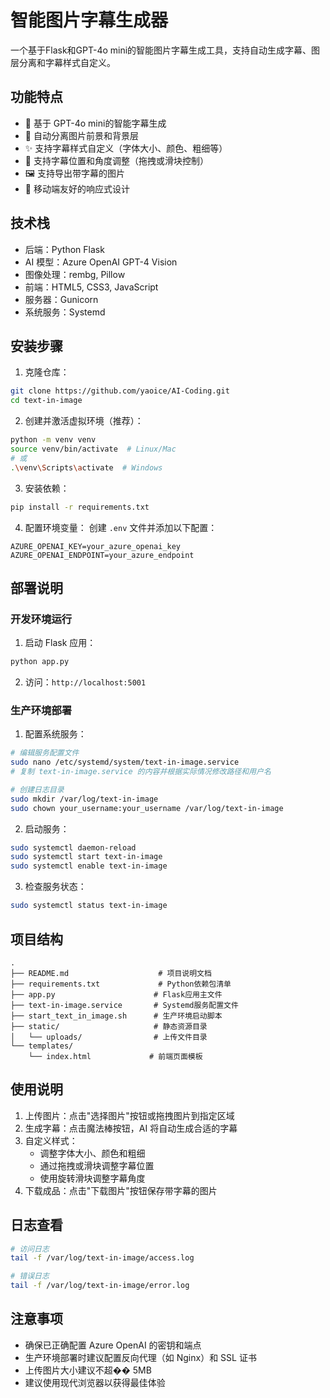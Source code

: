 # 智能图片字幕生成器

一个基于Flask和GPT-4o mini的智能图片字幕生成工具，支持自动生成字幕、图层分离和字幕样式自定义。

## 功能特点

- 🤖 基于 GPT-4o mini的智能字幕生成
- 🎨 自动分离图片前景和背景层
- ✨ 支持字幕样式自定义（字体大小、颜色、粗细等）
- 📐 支持字幕位置和角度调整（拖拽或滑块控制）
- 🖼️ 支持导出带字幕的图片
- 📱 移动端友好的响应式设计

## 技术栈

- 后端：Python Flask
- AI 模型：Azure OpenAI GPT-4 Vision
- 图像处理：rembg, Pillow
- 前端：HTML5, CSS3, JavaScript
- 服务器：Gunicorn
- 系统服务：Systemd

## 安装步骤

1. 克隆仓库：

```bash
git clone https://github.com/yaoice/AI-Coding.git
cd text-in-image
```

2. 创建并激活虚拟环境（推荐）：

```bash
python -m venv venv
source venv/bin/activate  # Linux/Mac
# 或
.\venv\Scripts\activate  # Windows
```

3. 安装依赖：

```bash
pip install -r requirements.txt
```

4. 配置环境变量：
创建 `.env` 文件并添加以下配置：

```env
AZURE_OPENAI_KEY=your_azure_openai_key
AZURE_OPENAI_ENDPOINT=your_azure_endpoint
```

## 部署说明

### 开发环境运行

1. 启动 Flask 应用：

```bash
python app.py
```

2. 访问：`http://localhost:5001`

### 生产环境部署

1. 配置系统服务：

```bash
# 编辑服务配置文件
sudo nano /etc/systemd/system/text-in-image.service
# 复制 text-in-image.service 的内容并根据实际情况修改路径和用户名

# 创建日志目录
sudo mkdir /var/log/text-in-image
sudo chown your_username:your_username /var/log/text-in-image
```

2. 启动服务：

```bash
sudo systemctl daemon-reload
sudo systemctl start text-in-image
sudo systemctl enable text-in-image
```

3. 检查服务状态：

```bash
sudo systemctl status text-in-image
```

## 项目结构

```
.
├── README.md                    # 项目说明文档
├── requirements.txt             # Python依赖包清单
├── app.py                      # Flask应用主文件
├── text-in-image.service       # Systemd服务配置文件
├── start_text_in_image.sh      # 生产环境启动脚本
├── static/                     # 静态资源目录
│   └── uploads/                # 上传文件目录
└── templates/
    └── index.html             # 前端页面模板
```

## 使用说明

1. 上传图片：点击"选择图片"按钮或拖拽图片到指定区域
2. 生成字幕：点击魔法棒按钮，AI 将自动生成合适的字幕
3. 自定义样式：
   - 调整字体大小、颜色和粗细
   - 通过拖拽或滑块调整字幕位置
   - 使用旋转滑块调整字幕角度
4. 下载成品：点击"下载图片"按钮保存带字幕的图片

## 日志查看

```bash
# 访问日志
tail -f /var/log/text-in-image/access.log

# 错误日志
tail -f /var/log/text-in-image/error.log
```

## 注意事项

- 确保已正确配置 Azure OpenAI 的密钥和端点
- 生产环境部署时建议配置反向代理（如 Nginx）和 SSL 证书
- 上传图片大小建议不超�� 5MB
- 建议使用现代浏览器以获得最佳体验